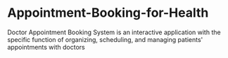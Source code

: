 # Appointment-Booking-for-Health
Doctor Appointment Booking System is an interactive application with the specific function of organizing, scheduling, and managing patients' appointments with doctors
